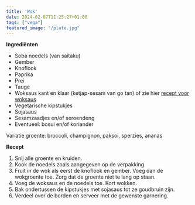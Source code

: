 ```yaml
---
title: 'Wok'
date: 2024-02-07T11:25:27+01:00
tags: ["vega"]
featured_image: "/plate.jpg"
---
```


**Ingrediënten**
- Soba noedels (van saitaku)
- Gember
- Knoflook
- Paprika
- Prei
- Tauge
- Woksaus kant en klaar (ketjap-sesam van go tan) of zie hier [recept voor woksaus](#woksaus)
- Vegetarische kipstukjes
- Sojasaus
- Sesamzaadjes en/of seroendeng
- Eventueel: bosui en/of koriander

Variatie groente: broccoli, champignon, paksoi, sperzies, ananas

**Recept**
1. Snij alle groente en kruiden.
2. Kook de noedels zoals aangegeven op de verpakking.
3. Fruit in de wok als eerst de knoflook en gember. Voeg dan de wokgroente toe. Zorg dat de groente niet te lang op staan.
4. Voeg de woksaus en de noedels toe. Kort wokken.
5. Bak ondertussen de kipstukjes met sojasaus tot ze goudbruin zijn.
6. Verdeel over de borden en serveer met de gewenste garnering.